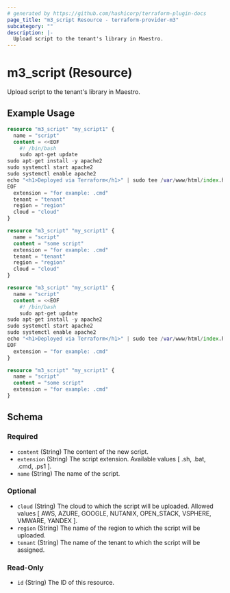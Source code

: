```yaml
---
# generated by https://github.com/hashicorp/terraform-plugin-docs
page_title: "m3_script Resource - terraform-provider-m3"
subcategory: ""
description: |-
  Upload script to the tenant's library in Maestro.
---
```


# m3_script (Resource)

Upload script to the tenant's library in Maestro.

## Example Usage

```terraform
resource "m3_script" "my_script1" {
  name = "script"
  content = <<EOF
	#! /bin/bash
	sudo apt-get update
sudo apt-get install -y apache2
sudo systemctl start apache2
sudo systemctl enable apache2
echo "<h1>Deployed via Terraform</h1>" | sudo tee /var/www/html/index.html
EOF
  extension = "for example: .cmd"
  tenant = "tenant"
  region = "region"
  cloud = "cloud"
}

resource "m3_script" "my_script1" {
  name = "script"
  content = "some script"
  extension = "for example: .cmd"
  tenant = "tenant"
  region = "region"
  cloud = "cloud"
}

resource "m3_script" "my_script1" {
  name = "script"
  content = <<EOF
	#! /bin/bash
	sudo apt-get update
sudo apt-get install -y apache2
sudo systemctl start apache2
sudo systemctl enable apache2
echo "<h1>Deployed via Terraform</h1>" | sudo tee /var/www/html/index.html
EOF
  extension = "for example: .cmd"
}

resource "m3_script" "my_script1" {
  name = "script"
  content = "some script"
  extension = "for example: .cmd"
}
```

<!-- schema generated by tfplugindocs -->
## Schema

### Required

- `content` (String) The content of the new script.
- `extension` (String) The script extension.
Available values [ .sh, .bat, .cmd, .ps1 ].
- `name` (String) The name of the script.

### Optional

- `cloud` (String) The cloud to which the script will be uploaded.
Allowed values [ AWS, AZURE, GOOGLE, NUTANIX, OPEN_STACK, VSPHERE, VMWARE, YANDEX ].
- `region` (String) The name of the region to which the script will be uploaded.
- `tenant` (String) The name of the tenant to which the script will be assigned.

### Read-Only

- `id` (String) The ID of this resource.



